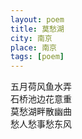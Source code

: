```yaml
---
layout: poem
title: 莫愁湖
city: 南京
place: 南京
tags: [poem]
---
```


五月荷风鱼水弄    
石桥池边花意重    
莫愁湖畔散幽曲    
愁人愁事愁东风    
